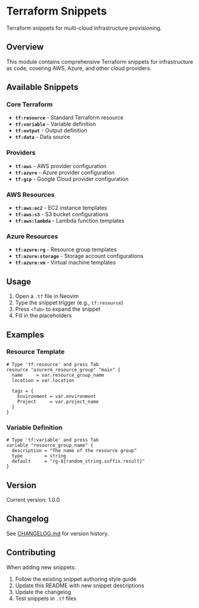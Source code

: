 # Terraform Snippets

Terraform snippets for multi-cloud infrastructure provisioning.

## Overview

This module contains comprehensive Terraform snippets for infrastructure as code, covering AWS, Azure, and other cloud providers.

## Available Snippets

### Core Terraform
- **`tf:resource`** - Standard Terraform resource
- **`tf:variable`** - Variable definition
- **`tf:output`** - Output definition
- **`tf:data`** - Data source

### Providers
- **`tf:aws`** - AWS provider configuration
- **`tf:azure`** - Azure provider configuration
- **`tf:gcp`** - Google Cloud provider configuration

### AWS Resources
- **`tf:aws:ec2`** - EC2 instance templates
- **`tf:aws:s3`** - S3 bucket configurations
- **`tf:aws:lambda`** - Lambda function templates

### Azure Resources
- **`tf:azure:rg`** - Resource group templates
- **`tf:azure:storage`** - Storage account configurations
- **`tf:azure:vm`** - Virtual machine templates

## Usage

1. Open a `.tf` file in Neovim
2. Type the snippet trigger (e.g., `tf:resource`)
3. Press `<Tab>` to expand the snippet
4. Fill in the placeholders

## Examples

### Resource Template
```hcl
# Type 'tf:resource' and press Tab
resource "azurerm_resource_group" "main" {
  name     = var.resource_group_name
  location = var.location
  
  tags = {
    Environment = var.environment
    Project     = var.project_name
  }
}
```

### Variable Definition
```hcl
# Type 'tf:variable' and press Tab
variable "resource_group_name" {
  description = "The name of the resource group"
  type        = string
  default     = "rg-${random_string.suffix.result}"
}
```

## Version

Current version: 1.0.0

## Changelog

See [CHANGELOG.md](./CHANGELOG.md) for version history.

## Contributing

When adding new snippets:
1. Follow the existing snippet authoring style guide
2. Update this README with new snippet descriptions
3. Update the changelog
4. Test snippets in `.tf` files
